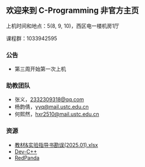 ## 欢迎来到 C-Programming 非官方主页



上机时间和地点：5(8, 9, 10)，西区电一楼机房1厅

课程群：1033942595



### 公告

- 第三周开始第一次上机



### 助教团队

- 张义，2332309318@qq.com
- 杨韵倩，yyq@mail.ustc.edu.cn
- 何熙然，hxr2510@mail.ustc.edu.cn



### 资源

- [教材&实验指导书勘误(2025.01).xlsx](./assets/教材&实验指导书勘误(2025.01).xlsx)
- [Dev-C++](./assets/devcpp-5.1.1.0_64bit_setup.exe)
- [RedPanda](./assets/RedPanda.C++.3.2.win64.MinGW64_11.4.Setup.exe)
